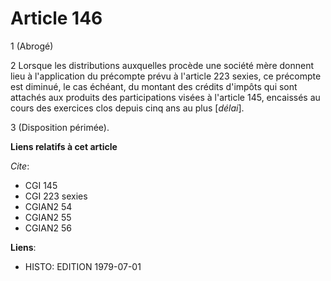 # Article 146

1  (Abrogé)

2  Lorsque les distributions auxquelles procède une société mère donnent lieu à l'application du précompte prévu à l'article
223 sexies, ce précompte est diminué, le cas échéant, du montant des crédits d'impôts qui sont attachés aux produits des
participations visées à l'article 145, encaissés au cours des exercices clos depuis cinq ans au plus [*délai*].

3  (Disposition périmée).

**Liens relatifs à cet article**

_Cite_:

  - CGI 145
  - CGI 223 sexies
  - CGIAN2 54
  - CGIAN2 55
  - CGIAN2 56

**Liens**:

  - HISTO: EDITION 1979-07-01

